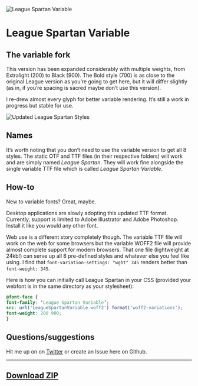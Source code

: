 ![League Spartan Variable](https://raw.githubusercontent.com/sursly/league-spartan/master/_images/leaguespartan-variable.gif)

League Spartan Variable
=======================

The variable fork
-----------------

This version has been expanded considerably with multiple weights, from Extralight (200) to Black (900). The Bold style (700) is as close to the original League version as you’re going to get here, but it will differ slightly (as in, if you’re spacing is sacred maybe don’t use this version).

I re-drew almost every glyph for better variable rendering. It’s still a work in progress but stable for use.

![Updated League Spartan Styles](https://raw.githubusercontent.com/sursly/league-spartan/master/_images/leaguespartan-styles.png)


Names
-----

It’s worth noting that you don’t need to use the variable version to get all 8 styles. The static OTF and TTF files (in their respective folders) will work and are simply named *League Spartan*. They will work fine alongside the single variable TTF file which is called *League Spartan Variable*.


How-to
------

New to variable fonts? Great, maybe. 

Desktop applications are slowly adopting this updated TTF format. Currently, support is limited to Adobe Illustrator and Adobe Photoshop. Install it like you would any other font. 

Web use is a different story completely though. The variable TTF file will work on the web for some browsers but the variable WOFF2 file will provide almost complete support for modern browsers. That one file (lightweight at 24kb!) can serve up all 8 pre-defined styles and whatever else you feel like using. I find that `font-variation-settings: "wght" 345` renders better than `font-weight: 345`. 

Here is how you can initially call League Spartan in your CSS (provided your webfont is in the same directory as your stylesheet):

```css
@font-face {
font-family: ‘League Spartan Variable’;
src: url('LeagueSpartanVariable.woff2') format('woff2-variations'); 
font-weight: 200 900;
}
```

Questions/suggestions
---------------------

Hit me up on on [Twitter](https://www.twitter.com/typeler) or create an Issue here on Github.

----

## [Download ZIP](https://github.com/sursly/league-spartan/archive/master.zip)

